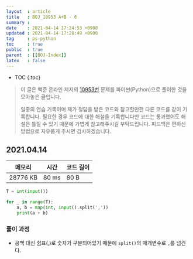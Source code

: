 ```yaml
---
layout  : article
title   : BOJ_10953 A+B - 6 
summary : 
date    : 2021-04-14 17:24:53 +0900
updated : 2021-04-14 17:28:49 +0900
tag     : ps-python
toc     : true
public  : true
parent  : [[BOJ-Index]]
latex   : false
---
```

* TOC
{:toc}

>이 글은 백준 온라인 저지의 [10953번](https://www.acmicpc.net/problem/10953) 문제를 파이썬(Python)으로 풀이한 것을 모아놓은 글입니다.
>
> 일종의 연습 기록이며 제가 정답을 받은 코드와 참고할만한 다른 코드를 같이 기록합니다. 필요한 경우 코드에 대한 해설을 기록합니다만 코드는 통과했어도 해설은 틀릴 수 있기 때문에 가볍게 참고해주시길 부탁드립니다. 피드백은 편하신 방법으로 자유롭게 주시면 감사하겠습니다.

## 2021.04.14

| 메모리    | 시간  | 코드 길이 |
| --------- | ----- | --------- |
| 28776 KB  | 80 ms | 80 B      |

```python
T = int(input())

for _ in range(T):
    a, b = map(int, input().split(','))
    print(a + b)
```

### 풀이 과정

* 공백 대신 쉼표(,)로 숫자가 구분되어있기 때문에 `split()`의 매개변수로 `,`를 넘긴다.
